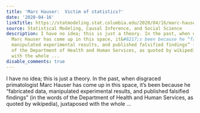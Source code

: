 ```yaml
---
title: 'Marc Hauser:  Victim of statistics?'
date: '2020-04-16'
linkTitle: https://statmodeling.stat.columbia.edu/2020/04/16/marc-hauser-victim-of-statistics/
source: Statistical Modeling, Causal Inference, and Social Science
description: I have no idea; this is just a theory. In the past, when disgraced primatologist
  Marc Hauser has come up in this space, it&#8217;s been because he “fabricated data,
  manipulated experimental results, and published falsified findings” (in the words
  of the Department of Health and Human Services, as quoted by wikipedia), juxtaposed
  with the whole ...
disable_comments: true
---
```

I have no idea; this is just a theory. In the past, when disgraced primatologist Marc Hauser has come up in this space, it&#8217;s been because he “fabricated data, manipulated experimental results, and published falsified findings” (in the words of the Department of Health and Human Services, as quoted by wikipedia), juxtaposed with the whole ...